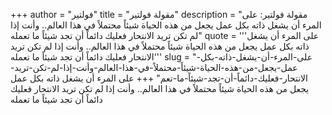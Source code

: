+++
author = "فولتير"
title = "مقولة فولتير"
description = "مقولة فولتير: على المرء أن يشغل ذاته بكل عمل يجعل من هذه الحياة شيئاً محتملاً في هذا العالم.. وأنت إذا لم تكن تريد الانتحار فعليك دائماً أن تجد شيئاً ما تعمله"
quote = '''على المرء أن يشغل ذاته بكل عمل يجعل من هذه الحياة شيئاً محتملاً في هذا العالم.. وأنت إذا لم تكن تريد الانتحار فعليك دائماً أن تجد شيئاً ما تعمله'''
slug = "على-المرء-أن-يشغل-ذاته-بكل-عمل-يجعل-من-هذه-الحياة-شيئاً-محتملاً-في-هذا-العالم-وأنت-إذا-لم-تكن-تريد-الانتحار-فعليك-دائماً-أن-تجد-شيئاً-ما-تعم"
+++
على المرء أن يشغل ذاته بكل عمل يجعل من هذه الحياة شيئاً محتملاً في هذا العالم.. وأنت إذا لم تكن تريد الانتحار فعليك دائماً أن تجد شيئاً ما تعمله
